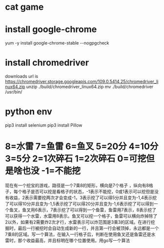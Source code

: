 # cat game 

# install google-chrome
yum -y install google-chrome-stable --nogpgcheck

# install chromedriver
downloads url is https://chromedriver.storage.googleapis.com/109.0.5414.25/chromedriver_linux64.zip
unzip ./build/chromedriver_linux64.zip
mv ./build/chromedriver /usr/bin/


# python env

pip3 install selenium
pip3 install Pillow



# 8=水雷 7=鱼雷 6=鱼叉 5=20分 4=10分 3=5分 2=1次碎石 1=2次碎石 0=可挖但是啥也没 -1=不能挖


现在有一个挖宝的游戏，路径是一个7乘8的矩形，横向是7个格子 ，纵向有8格子，每个格子是否可以挖是看格子的状态，-1表示不能挖，0或1表示可以挖但是没有收益，2表示需要挖两次才会变成-1，3表示挖了可以得5分并且变为-1,4表示挖了可以得10分并且变为-1,5表示挖了可以得20分并且变为-1,6表示挖了可以得到一个鱼叉，鱼叉用6表示，7表示挖了可以得到一个鱼雷，鱼雷用7表示，8表示挖了可以获得一个水雷，水雷用8表示。鱼叉可以挖一个格子，鱼雷可以横向炸掉除了2以外，如果有2需要炸2次才行，水雷表示可以炸范围是3乘3的区域。在进行挖掘时，最后一行被挖时会自动生成新的一行，并且第一行会被顶掉，永远都是一个7乘8的区域。写一个算法，在输入一行格子后，判断在使用鱼叉还是鱼雷还是水雷时，那个收益最高，并且标明在哪个位置使用。用go写一个算法